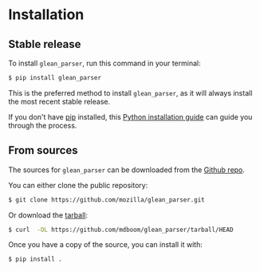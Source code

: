 # Installation

## Stable release

To install `glean_parser`, run this command in your terminal:

```sh
$ pip install glean_parser
```

This is the preferred method to install `glean_parser`, as it will always
install the most recent stable release.

If you don't have [pip](https://pip.pypa.io) installed, this [Python
installation
guide](http://docs.python-guide.org/en/latest/starting/installation/)
can guide you through the process.

## From sources

The sources for `glean_parser` can be downloaded from the [Github
repo](https://github.com/mozilla/glean_parser).

You can either clone the public repository:

```sh
$ git clone https://github.com/mozilla/glean_parser.git
```

Or download the
[tarball](https://github.com/mdboom/glean_parser/tarball/HEAD):

```sh
$ curl  -OL https://github.com/mdboom/glean_parser/tarball/HEAD
```

Once you have a copy of the source, you can install it with:

```sh
$ pip install .
```
